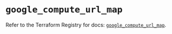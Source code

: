 # `google_compute_url_map`

Refer to the Terraform Registry for docs: [`google_compute_url_map`](https://registry.terraform.io/providers/hashicorp/google/5.19.0/docs/resources/compute_url_map).
